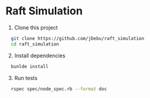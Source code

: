 # Raft Simulation 

1. Clone this project
 ```bash
   git clone https://github.com/jDebu/raft_simulation
   cd raft_simulation
 ```

 2. Install dependencies
 ```bash
   bunlde install
 ```

3. Run tests
 ```bash
   rspec spec/node_spec.rb --format doc
 ```
